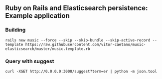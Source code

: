 ## Ruby on Rails and Elasticsearch persistence: Example application

### Building

```
rails new music --force --skip --skip-bundle --skip-active-record --template https://raw.githubusercontent.com/vitor-caetano/music-elasticsearch/master/music.template.rb
```

### Query with suggest

```
curl -XGET http://0.0.0.0:3000/suggest?term=er | python -m json.tool
```

